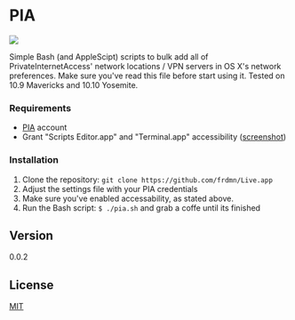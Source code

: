 PIA
===

![](http://up.frd.mn/h1im6.png)

Simple Bash (and AppleScipt) scripts to bulk add all of PrivateInternetAccess' network locations / VPN servers in OS X's network preferences. Make sure you've read this file before start using it. Tested on 10.9 Mavericks and 10.10 Yosemite.

### Requirements

* [PIA](https://www.privateinternetaccess.com) account
* Grant "Scripts Editor.app" and "Terminal.app" accessibility ([screenshot](http://up.frd.mn/ST9ca.png)) 

### Installation

1. Clone the repository: `git clone https://github.com/frdmn/Live.app`
2. Adjust the settings file with your PIA credentials
3. Make sure you've enabled accessability, as stated above.
4. Run the Bash script: `$ ./pia.sh` and grab a coffe until its finished

## Version

0.0.2

## License

[MIT](LICENSE)
